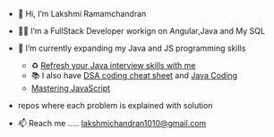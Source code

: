 - 👋 Hi, I’m Lakshmi Ramamchandran
- 👩‍💻 I’m a FullStack Developer workign on Angular,Java and My SQL    
- 🌱 I’m currently expanding my Java and JS programming skills
  
  - ♻ [Refresh your Java interview skills with me](https://github.com/lakshmir1098/Refresh-your-Java-learnings-with-some-Tip-for-Interview/)
  - 📚 I also have [DSA coding cheat sheet](https://github.com/lakshmir1098/DSA-coding-cheat-sheet/) and  [Java Coding](https://github.com/lakshmir1098/Java-Coding)
  - [Mastering JavaScript](https://github.com/lakshmir1098/Master-JS-from-Udemy-Important-Notes)
- repos where each problem is explained with solution
- 📫 Reach me ..... lakshmichandran1010@gmail.com 

<!---
lakshmir1098/lakshmir1098 is a ✨ special ✨ repository because its `README.md` (this file) appears on your GitHub profile.
You can click the Preview link to take a look at your changes.
--->
